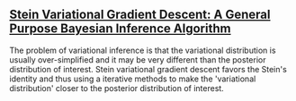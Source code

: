 ## [Stein Variational Gradient Descent: A General Purpose Bayesian Inference Algorithm](https://arxiv.org/abs/1608.04471)

The problem of variational inference is that the variational distribution is usually over-simplified and it may be very different than the posterior distribution of interest. Stein variational gradient descent favors the Stein's identity and thus using a iterative methods to make the 'variational distribution' closer to the posterior distribution of interest.
